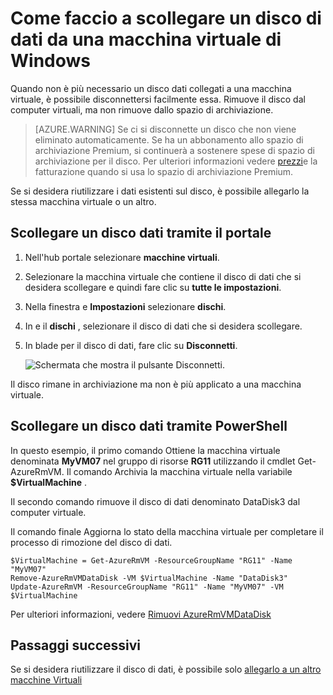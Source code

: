 <properties
    pageTitle="Scollegare un disco di dati da una macchina virtuale di Windows | Microsoft Azure"
    description="Informazioni su come scollegare un disco di dati da una macchina virtuale in Azure utilizzando il modello di distribuzione di Manager delle risorse."
    services="virtual-machines-windows"
    documentationCenter=""
    authors="cynthn"
    manager="timlt"
    editor=""
    tags="azure-service-management"/>

<tags
    ms.service="virtual-machines-windows"
    ms.workload="infrastructure-services"
    ms.tgt_pltfrm="vm-windows"
    ms.devlang="na"
    ms.topic="article"
    ms.date="09/27/2016"
    ms.author="cynthn"/>



# <a name="how-to-detach-a-data-disk-from-a-windows-virtual-machine"></a>Come faccio a scollegare un disco di dati da una macchina virtuale di Windows


Quando non è più necessario un disco dati collegati a una macchina virtuale, è possibile disconnettersi facilmente essa. Rimuove il disco dal computer virtuali, ma non rimuove dallo spazio di archiviazione. 

> [AZURE.WARNING] Se ci si disconnette un disco che non viene eliminato automaticamente. Se ha un abbonamento allo spazio di archiviazione Premium, si continuerà a sostenere spese di spazio di archiviazione per il disco. Per ulteriori informazioni vedere [prezzi](../storage/storage-premium-storage.md#pricing-and-billing)e la fatturazione quando si usa lo spazio di archiviazione Premium. 

Se si desidera riutilizzare i dati esistenti sul disco, è possibile allegarlo la stessa macchina virtuale o un altro.  


## <a name="detach-a-data-disk-using-the-portal"></a>Scollegare un disco dati tramite il portale

1. Nell'hub portale selezionare **macchine virtuali**.

2. Selezionare la macchina virtuale che contiene il disco di dati che si desidera scollegare e quindi fare clic su **tutte le impostazioni**.

3. Nella finestra e **Impostazioni** selezionare **dischi**.

4. In e il **dischi** , selezionare il disco di dati che si desidera scollegare.

5. In blade per il disco di dati, fare clic su **Disconnetti**.


    ![Schermata che mostra il pulsante Disconnetti.](./media/virtual-machines-windows-detach-disk/detach-disk.png)

Il disco rimane in archiviazione ma non è più applicato a una macchina virtuale.


## <a name="detach-a-data-disk-using-powershell"></a>Scollegare un disco dati tramite PowerShell

In questo esempio, il primo comando Ottiene la macchina virtuale denominata **MyVM07** nel gruppo di risorse **RG11** utilizzando il cmdlet Get-AzureRmVM. Il comando Archivia la macchina virtuale nella variabile **$VirtualMachine** . 

Il secondo comando rimuove il disco di dati denominato DataDisk3 dal computer virtuale. 

Il comando finale Aggiorna lo stato della macchina virtuale per completare il processo di rimozione del disco di dati.

    $VirtualMachine = Get-AzureRmVM -ResourceGroupName "RG11" -Name "MyVM07" 
    Remove-AzureRmVMDataDisk -VM $VirtualMachine -Name "DataDisk3"
    Update-AzureRmVM -ResourceGroupName "RG11" -Name "MyVM07" -VM $VirtualMachine


Per ulteriori informazioni, vedere [Rimuovi AzureRmVMDataDisk](https://msdn.microsoft.com/library/mt603614.aspx)

## <a name="next-steps"></a>Passaggi successivi

Se si desidera riutilizzare il disco di dati, è possibile solo [allegarlo a un altro macchine Virtuali](virtual-machines-windows-attach-disk-portal.md)
